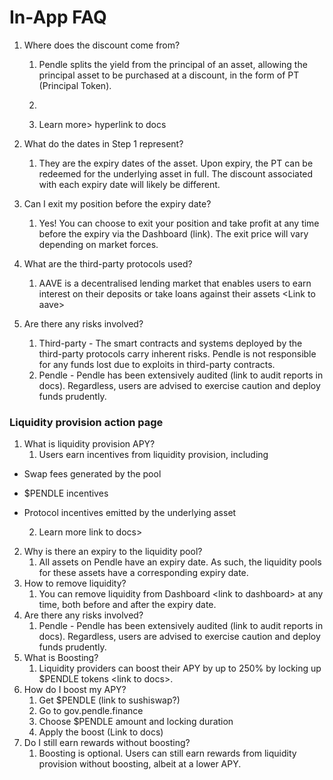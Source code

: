 
# In-App FAQ

<!-- <p id="gdcalert2" ><span style="color: red; font-weight: bold">>>>>>  gd2md-html alert: inline image link here (to images/image2.png). Store image on your image server and adjust path/filename/extension if necessary. </span><br>(<a href="#">Back to top</a>)(<a href="#gdcalert3">Next alert</a>)<br><span style="color: red; font-weight: bold">>>>>> </span></p>

![alt_text](images/image2.png "image_tooltip") -->

1. Where does the discount come from?
    1. Pendle splits the yield from the principal of an asset, allowing the principal asset to be purchased at a discount, in the form of PT (Principal Token).

    2.
    3. Learn more> hyperlink to docs

<!-- <p id="gdcalert3" ><span style="color: red; font-weight: bold">>>>>>  gd2md-html alert: inline image link here (to images/image3.png). Store image on your image server and adjust path/filename/extension if necessary. </span><br>(<a href="#">Back to top</a>)(<a href="#gdcalert4">Next alert</a>)<br><span style="color: red; font-weight: bold">>>>>> </span></p>

![alt_text](images/image3.png "image_tooltip") -->


2. What do the dates in Step 1 represent?

    1. They are the expiry dates of the asset. Upon expiry, the PT can be redeemed for the underlying asset in full. The discount associated with each expiry date will likely be different.
3. Can I exit my position before the expiry date?
    1. Yes! You can choose to exit your position and take profit at any time before the expiry via the Dashboard (link). The exit price will vary depending on market forces.
4. What are the third-party protocols used?
    1. AAVE is a decentralised lending market that enables users to earn interest on their deposits or take loans against their assets &lt;Link to aave>
5. Are there any risks involved?
    1. Third-party - The smart contracts and systems deployed by the third-party protocols carry inherent risks. Pendle is not responsible for any funds lost due to exploits in third-party contracts.  
    8. Pendle - Pendle has been extensively audited (link to audit reports in docs). Regardless, users are advised to exercise caution and deploy funds prudently.

### Liquidity provision action page

<!-- <p id="gdcalert4" ><span style="color: red; font-weight: bold">>>>>>  gd2md-html alert: inline image link here (to images/image4.png). Store image on your image server and adjust path/filename/extension if necessary. </span><br>(<a href="#">Back to top</a>)(<a href="#gdcalert5">Next alert</a>)<br><span style="color: red; font-weight: bold">>>>>> </span></p>

![alt_text](images/image4.png "image_tooltip") -->

1. What is liquidity provision APY?
    1. Users earn incentives from liquidity provision, including

* Swap fees generated by the pool
* $PENDLE incentives
* Protocol incentives emitted by the underlying asset
    
    2. Learn more link to docs>

2. Why is there an expiry to the liquidity pool?
    1. All assets on Pendle have an expiry date. As such, the liquidity pools for these assets have a corresponding expiry date.
3. How to remove liquidity?
    1. You can remove liquidity from Dashboard &lt;link to dashboard> at any time, both before and after the expiry date.
4. Are there any risks involved?
    1. Pendle - Pendle has been extensively audited (link to audit reports in docs). Regardless, users are advised to exercise caution and deploy funds prudently.
5. What is Boosting?
    1. Liquidity providers can boost their APY by up to 250% by locking up $PENDLE tokens &lt;link to docs>.  
6. How do I boost my APY?
    1. Get $PENDLE (link to sushiswap?)
    2. Go to gov.pendle.finance
    3. Choose $PENDLE amount and locking duration
    4. Apply the boost (Link to docs)
7. Do I still earn rewards without boosting?
    1. Boosting is optional. Users can still earn rewards from liquidity provision without boosting, albeit at a lower APY.
